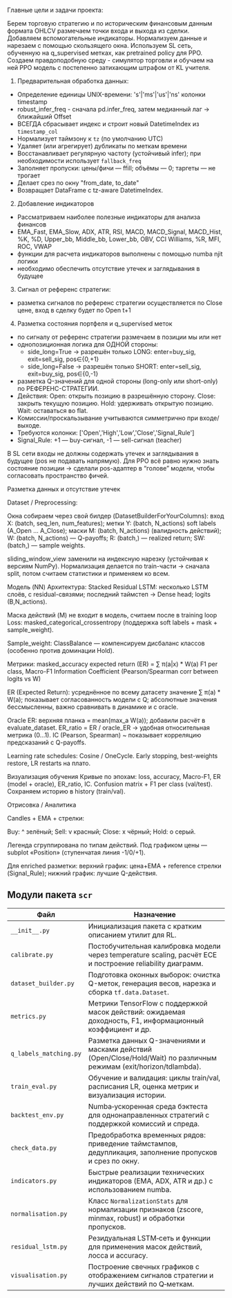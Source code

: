 Главные цели и задачи проекта:

Берем торговую стратегию и по историческим финансовым данным формата OHLCV размечаем точки входа и выхода из сделки. Добавляем вспомогательные индикаторы.
Нормализуем данные и нарезаем с помощью скользящего окна. Используем SL сеть, обученную на q_supervised метках, как pretrained policy для PPO. Создаем
правдоподобную среду - симулятор торговли и обучаем на ней PPO модель с постепенно затихающим штрафом от KL учителя.

1. Предварительная обработка данных:
- Определение единицы UNIX-времени: 's'|'ms'|'us'|'ns' колонки timestamp
- robust_infer_freq - сначала pd.infer_freq, затем медианный лаг → ближайший Offset
- ВСЕГДА сбрасывает индекс и строит новый DatetimeIndex из `timestamp_col`
- Нормализует таймзону к `tz` (по умолчанию UTC)
- Удаляет (или агрегирует) дубликаты по меткам времени
- Восстанавливает регулярную частоту (устойчивый infer); при необходимости использует `fallback_freq`
- Заполняет пропуски: цены/фичи — ffill; объёмы — 0; таргеты — не трогает
- Делает срез по окну "from_date, to_date"
- Возвращает DataFrame с tz-aware DatetimeIndex.

2. Добавление индикаторов
- Рассматриваем наиболее полезные индикаторы для анализа финансов
- EMA_Fast, EMA_Slow, ADX, ATR, RSI, MACD, MACD_Signal, MACD_Hist, %K, %D, Upper_bb, Middle_bb, Lower_bb, OBV, CCI  Williams, %R, MFI, ROC, VWAP
- функции для расчета индикаторов выполнены с помощью numba njit логики
- необходимо обеспечить отсутствие утечек и заглядывания в будущее

3. Сигнал от референс стратегии:
- разметка сигналов по референс стратегии осуществляется по Close цене, вход в сделку будет по Open t+1

4. Разметка состояния портфеля и q_supervised меток
- по сигналу от референс стратегии размечаем в позиции мы или нет
- однопозиционная логика для ОДНОЙ стороны:
  - side_long=True  -> разрешён только LONG: enter=buy_sig, exit=sell_sig, pos∈{0,+1}
  - side_long=False -> разрешён только SHORT: enter=sell_sig, exit=buy_sig, pos∈{0,-1}
- разметка Q-значений для одной стороны (long-only или short-only) по РЕФЕРЕНС-СТРАТЕГИИ.
- Действия:
    Open: открыть позицию в разрешённую сторону.
    Close: закрыть текущую позицию.
    Hold: удерживать открытую позицию.
    Wait: оставаться во flat.
- Комиссии/проскальзывание учитываются симметрично при входе/выходе.
- Требуются колонки: ['Open','High','Low','Close','Signal_Rule']
- Signal_Rule: +1 — buy-сигнал, -1 — sell-сигнал (teacher)


В SL сети входы не должны содержать утечек и заглядывания в будущее (pos не подавать напрямую).
Для PPO всё равно нужно знать состояние позиции → сделали pos-адаптер в “голове” модели, чтобы согласовать пространство фичей.

Разметка данных и отсутствие утечек


Dataset / Preprocessing:

Окна собираем через свой билдер (DatasetBuilderForYourColumns):
вход X: (batch, seq_len, num_features);
метки Y: (batch, N_actions) soft labels (A_Open … A_Close);
маски M: (batch, N_actions) (валидность действий);
W: (batch, N_actions) — Q-payoffs;
R: (batch,) — realized return;
SW: (batch,) — sample weights.

sliding_window_view заменили на индексную нарезку (устойчивая к версиям NumPy).
Нормализация делается по train-части → сначала split, потом считаем статистики и применяем ко всем.

Модель (NN)
Архитектура: Stacked Residual LSTM:
несколько LSTM слоёв, с residual-связями;
последний таймстеп → Dense head;
logits (B,N_actions).

Маска действий (M) не входит в модель, считаем после в training loop
Loss: masked_categorical_crossentropy (поддержка soft labels + mask + sample_weight).

Sample_weight:
ClassBalance — компенсируем дисбаланс классов (особенно против доминации Hold).

Метрики:
masked_accuracy
expected return (ER) = ∑ π(a|x) * W(a)
F1 per class, Macro-F1
Information Coefficient (Pearson/Spearman corr between logits vs W)

ER (Expected Return):
усреднённое по всему датасету значение ∑ π(a) * W(a);
показывает согласованность модели с Q;
абсолютные значения бессмысленны, важно сравнивать в динамике и с oracle.

Oracle ER:
верхняя планка = mean(max_a W(a));
добавили расчёт в evaluate_dataset.
ER_ratio = ER / oracle_ER → удобная относительная метрика (0…1).
IC (Pearson, Spearman) ~ показывает корреляцию предсказаний с Q-payoffs.

Learning rate schedules: Cosine / OneCycle.
Early stopping, best-weights restore, LR restarts на плато.

Визуализация обучения
Кривые по эпохам: loss, accuracy, Macro-F1, ER (model + oracle), ER_ratio, IC.
Confusion matrix + F1 per class (val/test).
Сохраняем историю в history (train/val).

Отрисовка / Аналитика

Candles + EMA + стрелки:

Buy: ^ зелёный;
Sell: v красный;
Close: x чёрный;
Hold: o серый.

Легенда сгруппирована по типам действий.
Под графиком цены — subplot «Position» (ступенчатая линия -1/0/+1).

Для enriched разметки:
верхний график: цена+EMA + reference стрелки (Signal_Rule);
нижний график: лучшие Q-действия.
## Модули пакета `scr`

| Файл | Назначение |
| --- | --- |
| `__init__.py` | Инициализация пакета с кратким описанием утилит для RL. |
| `calibrate.py` | Постобучительная калибровка модели через temperature scaling, расчёт ECE и построение reliability диаграмм. |
| `dataset_builder.py` | Подготовка оконных выборок: очистка Q-меток, генерация весов, нарезка и сборка `tf.data.Dataset`. |
| `metrics.py` | Метрики TensorFlow с поддержкой масок действий: ожидаемая доходность, F1, информационный коэффициент и др. |
| `q_labels_matching.py` | Разметка данных Q-значениями и масками действий (Open/Close/Hold/Wait) по различным режимам (exit/horizon/tdlambda). |
| `train_eval.py` | Обучение и валидация: циклы train/val, расписания LR, оценка метрик и визуализация истории. |
| `backtest_env.py` | Numba‑ускоренная среда бэктеста для однонаправленных стратегий с поддержкой комиссий и спреда. |
| `check_data.py` | Предобработка временных рядов: приведение таймстампов, дедупликация, заполнение пропусков и срез по окну. |
| `indicators.py` | Быстрые реализации технических индикаторов (EMA, ADX, ATR и др.) с использованием numba. |
| `normalisation.py` | Класс `NormalizationStats` для нормализации признаков (zscore, minmax, robust) и обработки пропусков. |
| `residual_lstm.py` | Резидуальная LSTM‑сеть и функции для применения масок действий, лосса и accuracy. |
| `visualisation.py` | Построение свечных графиков с отображением сигналов стратегии и лучших действий по Q‑меткам. |
